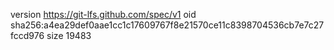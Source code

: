 version https://git-lfs.github.com/spec/v1
oid sha256:a4ea29def0aae1cc1c17609767f8e21570ce11c8398704536cb7e7c27fccd976
size 19483
